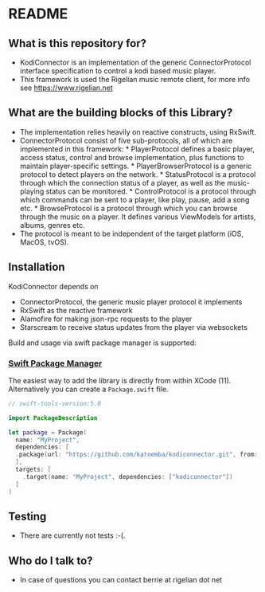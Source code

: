 # README #

## What is this repository for? ##

* KodiConnector is an implementation of the generic ConnectorProtocol interface specification to control a kodi based music player.
* This framework is used the Rigelian music remote client, for more info see https://www.rigelian.net

## What are the building blocks of this Library? ##

* The implementation relies heavily on reactive constructs, using RxSwift.
* ConnectorProtocol consist of five sub-protocols, all of which are implemented in this framework:
	  * PlayerProtocol defines a basic player, access status, control and browse implementation, plus functions to maintain player-specific settings.
	  * PlayerBrowserProtocol is a generic protocol to detect players on the network.
	  * StatusProtocol is a protocol through which the connection status of a player, as well as the music-playing status can be monitored.
	  * ControlProtocol is a protocol through which commands can be sent to a player, like play, pause, add a song etc.
	  * BrowseProtocol is a protocol through which you can browse through the music on a player. It defines various ViewModels for artists, albums, genres etc.
* The protocol is meant to be independent of the target platform (iOS, MacOS, tvOS).

## Installation

KodiConnector depends on
* ConnectorProtocol, the generic music player protocol it implements
* RxSwift as the reactive framework
* Alamofire for making json-rpc requests to the player
* Starscream to receive status updates from the player via websockets

Build and usage via swift package manager is supported:

### [Swift Package Manager](https://github.com/apple/swift-package-manager)

The easiest way to add the library is directly from within XCode (11). Alternatively you can create a `Package.swift` file. 

```swift
// swift-tools-version:5.0

import PackageDescription

let package = Package(
  name: "MyProject",
  dependencies: [
  .package(url: "https://github.com/katoemba/kodiconnector.git", from: "1.7.0")
  ],
  targets: [
    .target(name: "MyProject", dependencies: ["kodiconnector"])
  ]
)
```
## Testing ##

* There are currently not tests :-(.

## Who do I talk to? ##

* In case of questions you can contact berrie at rigelian dot net
